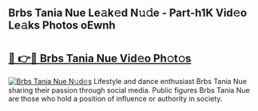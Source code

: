 ## Brbs Tania Nue Le𝚊k𝚎d N𝚞𝚍e - Part-h1K Vid𝚎o Le𝚊ks Photos oEwnh

# <h2><a href="http://fb42dr7.evod.top/?m=Brbs+Tania+Nue">🔗 👉🔴 Brbs Tania Nue Vid𝚎o Ph𝚘t𝚘s</a></h2>

[![Brbs Tania Nue N𝚞d𝚎s](https://i.imgur.com/8V9OHl7.gif)](http://fb42dr7.evod.top/?m=Brbs+Tania+Nue)
Lifestyle and dance enthusiast Brbs Tania Nue sharing their passion through social media. Public figures Brbs Tania Nue are those who hold a position of influence or authority in society. 
